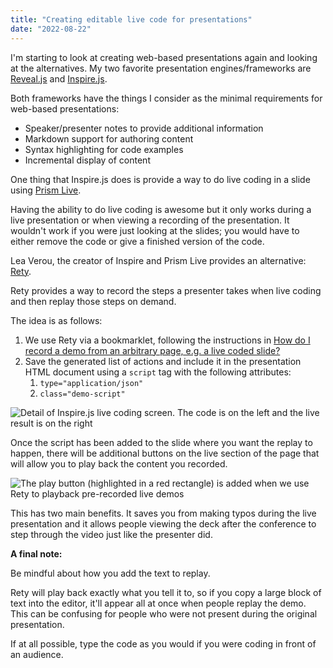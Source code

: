 ```yaml
---
title: "Creating editable live code for presentations"
date: "2022-08-22"
---
```


I'm starting to look at creating web-based presentations again and looking at the alternatives. My two favorite presentation engines/frameworks are [Reveal.js](https://revealjs.com/) and [Inspire.js](https://inspirejs.org/).

Both frameworks have the things I consider as the minimal requirements for web-based presentations:

* Speaker/presenter notes to provide additional information
* Markdown support for authoring content
* Syntax highlighting for code examples
* Incremental display of content

One thing that Inspire.js does is provide a way to do live coding in a slide using [Prism Live](https://live.prismjs.com/).

Having the ability to do live coding is awesome but it only works during a live presentation or when viewing a recording of the presentation. It wouldn't work if you were just looking at the slides; you would have to either remove the code or give a finished version of the code.

Lea Verou, the creator of Inspire and Prism Live provides an alternative: [Rety](https://rety.verou.me/).

Rety provides a way to record the steps a presenter takes when live coding and then replay those steps on demand.

The idea is as follows:

1. We use Rety via a bookmarklet, following the instructions in [How do I record a demo from an arbitrary page, e.g. a live coded slide?](https://rety.verou.me/#how-do-i-record-a-demo-from-an-arbitrary-page-eg-a-live-coded-slide)
2. Save the generated list of actions and include it in the presentation HTML document using a `script` tag with the following attributes:
    1. `type="application/json"`
    2. `class="demo-script"`

![Detail of Inspire.js live coding screen. The code is on the left and the live result is on the right](https://res.cloudinary.com/dfh6ihzvj/image/upload/c_scale,w_500/f_auto,q_auto/inspirejs-live-code-interface-1)

Once the script has been added to the slide where you want the replay to happen, there will be additional buttons on the live section of the page that will allow you to play back the content you recorded.

![The play button (highlighted in a red rectangle) is added when we use Rety to playback pre-recorded live demos](https://res.cloudinary.com/dfh6ihzvj/image/upload/c_scale,w_500/f_auto,q_auto/inspirejs-rety-playback-button.png)

This has two main benefits. It saves you from making typos during the live presentation and it allows people viewing the deck after the conference to step through the video just like the presenter did.

**A final note:**

Be mindful about how you add the text to replay.

Rety will play back exactly what you tell it to, so if you copy a large block of text into the editor, it'll appear all at once when people replay the demo. This can be confusing for people who were not present during the original presentation.

If at all possible, type the code as you would if you were coding in front of an audience.
